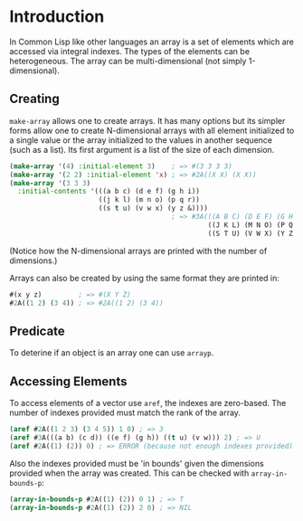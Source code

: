# Introduction

In Common Lisp like other languages an array is a set of elements which are accessed via integral indexes.
The types of the elements can be heterogeneous.
The array can be multi-dimensional (not simply 1-dimensional).

## Creating

`make-array` allows one to create arrays.
It has many options but its simpler forms allow one to create N-dimensional arrays with all element initialized to a single value or the array initialized to the values in another sequence (such as a list). 
Its first argument is a list of the size of each dimension.

```lisp
(make-array '(4) :initial-element 3)    ; => #(3 3 3 3)
(make-array '(2 2) :initial-element 'x) ; => #2A((X X) (X X))
(make-array '(3 3 3) 
  :initial-contents '(((a b c) (d e f) (g h i)) 
                      ((j k l) (m n o) (p q r)) 
                      ((s t u) (v w x) (y z &))))
                                        ; => #3A(((A B C) (D E F) (G H I))
                                                 ((J K L) (M N O) (P Q R))
                                                 ((S T U) (V W X) (Y Z &)))
```

(Notice how the N-dimensional arrays are printed with the number of dimensions.)

Arrays can also be created by using the same format they are printed in: 

```lisp
#(x y z)         ; => #(X Y Z)
#2A((1 2) (3 4)) ; => #2A((1 2) (3 4))
```

## Predicate

To deterine if an object is an array one can use `arrayp`.

## Accessing Elements

To access elements of a vector use `aref`, the indexes are zero-based. 
The number of indexes provided must match the rank of the array.

```lisp
(aref #2A((1 2 3) (3 4 5)) 1 0) ; => 3
(aref #3A(((a b) (c d)) ((e f) (g h)) ((t u) (v w))) 2) ; => U
(aref #2A((1) (2)) 0) ; => ERROR (because not enough indexes provided)
```

Also the indexes provided must be 'in bounds' given the dimensions provided when the array was created.
This can be checked with `array-in-bounds-p`:

```lisp
(array-in-bounds-p #2A((1) (2)) 0 1) ; => T
(array-in-bounds-p #2A((1) (2)) 2 0) ; => NIL
```